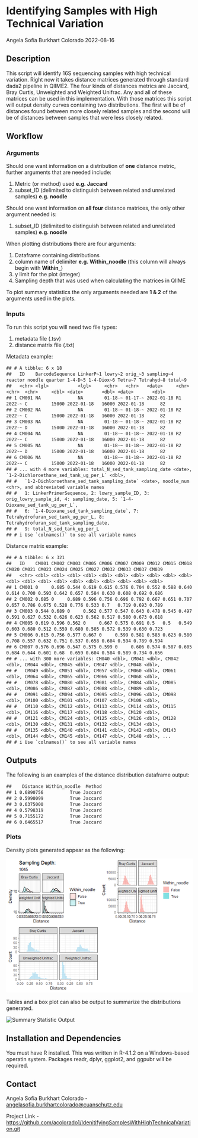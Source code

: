 Identifying Samples with High Technical Variation
================
Angela Sofia Burkhart Colorado
2022-08-16

## Description

This script will identify 16S sequencing samples with high technical
variation. Right now it takes distance matrices generated through
standard dada2 pipeline in QIIME2. The four kinds of distances metrics
are Jaccard, Bray Curtis, Unweighted and Weighted Unifrac. Any and all
of these matrices can be used in this implementation. With those
matrices this script will output density curves containing two
distributions. The first will be of distances found between more closely
related samples and the second will be of distances between samples that
were less closely related.

## Workflow

### Arguments

Should one want information on a distribution of **one** distance
metric, further arguments that are needed include:

1.  Metric (or method) used **e.g. Jaccard**
2.  subset_ID (delimited to distinguish between related and unrelated
    samples) **e.g. noodle**

Should one want information on **all four** distance matrices, the only
other argument needed is:

1.  subset_ID (delimited to distinguish between related and unrelated
    samples) **e.g. noodle**

When plotting distributions there are four arguments:

1.  Dataframe containing distributions
2.  column name of delimiter **e.g. Within_noodle** (this column will
    always begin with **Within\_**)
3.  y limit for the plot (integer)
4.  Sampling depth that was used when calculating the matrices in QIIME

To plot summary statistics the only arguments needed are **1 & 2** of
the arguments used in the plots.

### Inputs

To run this script you will need two file types:

1.  metadata file (.tsv)
2.  distance matrix file (.txt)

Metadata example:

    ## # A tibble: 6 x 18
    ##   ID    BarcodeSequence LinkerP~1 lowry~2 orig_~3 sampling~4 reactor noodle quarter 1-4-D~5 1-4-Diox~6 Tetra~7 Tetrahyd~8 total~9
    ##   <chr> <lgl>           <lgl>     <chr>   <chr>   <date>     <chr>   <chr>  <chr>     <dbl> <date>       <dbl> <date>       <dbl>
    ## 1 CM001 NA              NA        01-18-~ 01-17-~ 2022-01-18 R1      2022-~ C         15000 2022-01-18   16000 2022-01-18      82
    ## 2 CM002 NA              NA        01-18-~ 01-18-~ 2022-01-18 R2      2022-~ C         15000 2022-01-18   16000 2022-01-18      82
    ## 3 CM003 NA              NA        01-18-~ 01-18-~ 2022-01-18 R2      2022-~ D         15000 2022-01-18   16000 2022-01-18      82
    ## 4 CM004 NA              NA        01-18-~ 01-18-~ 2022-01-18 R2      2022-~ C         15000 2022-01-18   16000 2022-01-18      82
    ## 5 CM005 NA              NA        01-18-~ 01-18-~ 2022-01-18 R2      2022-~ D         15000 2022-01-18   16000 2022-01-18      82
    ## 6 CM006 NA              NA        01-18-~ 01-18-~ 2022-01-18 R2      2022-~ C         15000 2022-01-18   16000 2022-01-18      82
    ## # ... with 4 more variables: total_N_sed_tank_sampling_date <date>, `1-2-Dichloroethane_sed_tank_ug_per_L` <dbl>,
    ## #   `1-2-Dichloroethane_sed_tank_sampling_date` <date>, noodle_num <chr>, and abbreviated variable names
    ## #   1: LinkerPrimerSequence, 2: lowry_sample_ID, 3: orig_lowry_sample_id, 4: sampling_date, 5: `1-4-Dioxane_sed_tank_ug_per_L`,
    ## #   6: `1-4-Dioxane_sed_tank_sampling_date`, 7: Tetrahydrofuran_sed_tank_ug_per_L, 8: Tetrahydrofuran_sed_tank_sampling_date,
    ## #   9: total_N_sed_tank_ug_per_L
    ## # i Use `colnames()` to see all variable names

Distance matrix example:

    ## # A tibble: 6 x 321
    ##   ID    CM001 CM002 CM003 CM005 CM006 CM007 CM009 CM012 CM015 CM018 CM020 CM021 CM023 CM024 CM025 CM027 CM032 CM033 CM037 CM039
    ##   <chr> <dbl> <dbl> <dbl> <dbl> <dbl> <dbl> <dbl> <dbl> <dbl> <dbl> <dbl> <dbl> <dbl> <dbl> <dbl> <dbl> <dbl> <dbl> <dbl> <dbl>
    ## 1 CM001 0     0.685 0.544 0.619 0.615 0.576 0.704 0.552 0.588 0.640 0.614 0.700 0.593 0.642 0.657 0.584 0.630 0.608 0.692 0.686
    ## 2 CM002 0.685 0     0.689 0.596 0.756 0.696 0.792 0.667 0.651 0.707 0.657 0.786 0.675 0.528 0.776 0.533 0.7   0.719 0.693 0.789
    ## 3 CM003 0.544 0.689 0     0.562 0.577 0.547 0.643 0.478 0.545 0.497 0.591 0.627 0.532 0.626 0.623 0.562 0.517 0.580 0.673 0.618
    ## 4 CM005 0.619 0.596 0.562 0     0.667 0.575 0.691 0.5   0.5   0.549 0.603 0.680 0.512 0.559 0.680 0.505 0.572 0.539 0.630 0.723
    ## 5 CM006 0.615 0.756 0.577 0.667 0     0.599 0.581 0.583 0.623 0.580 0.708 0.557 0.632 0.751 0.537 0.658 0.604 0.594 0.789 0.594
    ## 6 CM007 0.576 0.696 0.547 0.575 0.599 0     0.606 0.574 0.587 0.605 0.684 0.644 0.601 0.68  0.659 0.604 0.584 0.589 0.734 0.656
    ## # ... with 300 more variables: CM040 <dbl>, CM041 <dbl>, CM042 <dbl>, CM044 <dbl>, CM045 <dbl>, CM047 <dbl>, CM048 <dbl>,
    ## #   CM049 <dbl>, CM051 <dbl>, CM057 <dbl>, CM060 <dbl>, CM061 <dbl>, CM064 <dbl>, CM065 <dbl>, CM066 <dbl>, CM068 <dbl>,
    ## #   CM078 <dbl>, CM080 <dbl>, CM081 <dbl>, CM084 <dbl>, CM085 <dbl>, CM086 <dbl>, CM087 <dbl>, CM088 <dbl>, CM089 <dbl>,
    ## #   CM091 <dbl>, CM094 <dbl>, CM095 <dbl>, CM096 <dbl>, CM098 <dbl>, CM100 <dbl>, CM101 <dbl>, CM107 <dbl>, CM108 <dbl>,
    ## #   CM110 <dbl>, CM112 <dbl>, CM113 <dbl>, CM114 <dbl>, CM115 <dbl>, CM116 <dbl>, CM117 <dbl>, CM118 <dbl>, CM120 <dbl>,
    ## #   CM121 <dbl>, CM124 <dbl>, CM125 <dbl>, CM126 <dbl>, CM128 <dbl>, CM130 <dbl>, CM131 <dbl>, CM132 <dbl>, CM134 <dbl>,
    ## #   CM135 <dbl>, CM140 <dbl>, CM141 <dbl>, CM142 <dbl>, CM143 <dbl>, CM144 <dbl>, CM145 <dbl>, CM147 <dbl>, CM148 <dbl>, ...
    ## # i Use `colnames()` to see all variable names

## Outputs

The following is an examples of the distance distribution dataframe
output:

    ##    Distance Within_noodle  Method
    ## 1 0.6890756          True Jaccard
    ## 2 0.5990099          True Jaccard
    ## 3 0.6375000          True Jaccard
    ## 4 0.5798319          True Jaccard
    ## 5 0.7155172          True Jaccard
    ## 6 0.6465517          True Jaccard

### Plots

Density plots generated appear as the following:

![Plots of Distributions](README_files/figure-gfm/pressure-1.png)

Tables and a box plot can also be output to summarize the distributions
generated.

![Summary Statistic
Output](README_files/figure-gfm/unnamed-chunk-4-1.png)

## Installation and Dependencies

You must have R installed. This was written in R-4.1.2 on a
Windows-based operatin system. Packages readr, dplyr, ggplot2, and
ggpubr will be required.

## Contact

Angela Sofia Burkhart Colorado -
<angelasofia.burkhartcolorado@cuanschutz.edu>

Project Link -
<https://github.com/acolorado1/IdenitifyingSamplesWithHighTechnicalVariation.git>
